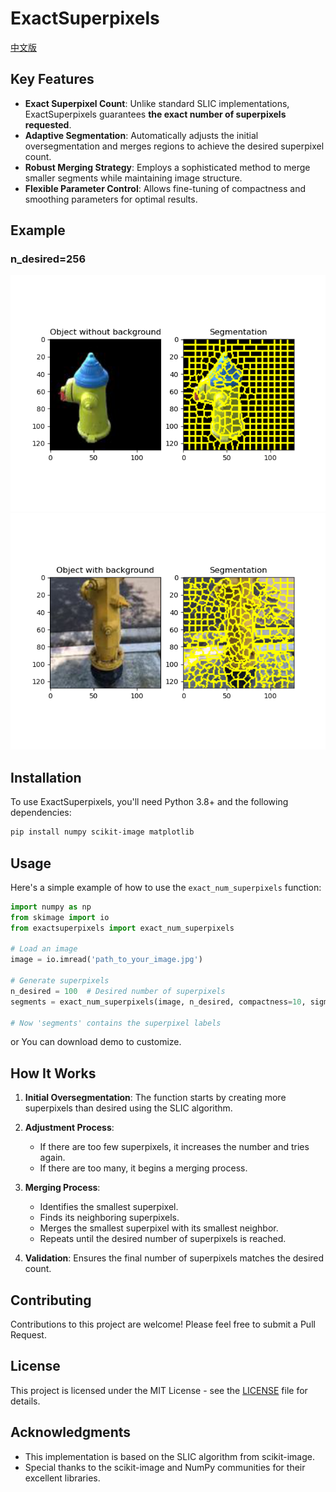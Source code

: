 
# ExactSuperpixels

[中文版](README.zh-CN.md)
## Key Features

- **Exact Superpixel Count**: Unlike standard SLIC implementations, ExactSuperpixels guarantees **the exact number of superpixels requested**.
- **Adaptive Segmentation**: Automatically adjusts the initial oversegmentation and merges regions to achieve the desired superpixel count.
- **Robust Merging Strategy**: Employs a sophisticated method to merge smaller segments while maintaining image structure.
- **Flexible Parameter Control**: Allows fine-tuning of compactness and smoothing parameters for optimal results.
  
## Example

### n_desired=256 

![](./display/obj_w_mask.png)
![](./display/obj.png)


## Installation

To use ExactSuperpixels, you'll need Python 3.8+ and the following dependencies:

```bash
pip install numpy scikit-image matplotlib
```

## Usage

Here's a simple example of how to use the `exact_num_superpixels` function:


```python
import numpy as np
from skimage import io
from exactsuperpixels import exact_num_superpixels

# Load an image
image = io.imread('path_to_your_image.jpg')

# Generate superpixels
n_desired = 100  # Desired number of superpixels
segments = exact_num_superpixels(image, n_desired, compactness=10, sigma=0)

# Now 'segments' contains the superpixel labels
```

or You can download demo to customize. 

## How It Works

1. **Initial Oversegmentation**: The function starts by creating more superpixels than desired using the SLIC algorithm.

2. **Adjustment Process**:
   - If there are too few superpixels, it increases the number and tries again.
   - If there are too many, it begins a merging process.

3. **Merging Process**:
   - Identifies the smallest superpixel.
   - Finds its neighboring superpixels.
   - Merges the smallest superpixel with its smallest neighbor.
   - Repeats until the desired number of superpixels is reached.

4. **Validation**: Ensures the final number of superpixels matches the desired count.

## Contributing

Contributions to this project are welcome! Please feel free to submit a Pull Request.

## License

This project is licensed under the MIT License - see the [LICENSE](LICENSE) file for details.

## Acknowledgments

- This implementation is based on the SLIC algorithm from scikit-image.
- Special thanks to the scikit-image and NumPy communities for their excellent libraries.
